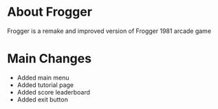 # About Frogger
Frogger is a remake and improved version of Frogger 1981 arcade game

# Main Changes
- Added main menu
- Added tutorial page
- Added score leaderboard
- Added exit button